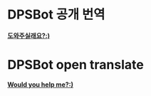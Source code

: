# DPSBot 공개 번역

**[도와주실래요?:)](https://www.transifex.com/ttakkku/dpsbot/dashboard/)**

# DPSBot open translate

**[Would you help me?:)](https://www.transifex.com/ttakkku/dpsbot/dashboard/)**
